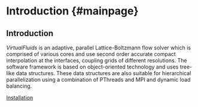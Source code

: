 # Introduction {#mainpage}

## Introduction
*VirtualFluids* is an adaptive, parallel Lattice-Boltzmann flow solver 
which is comprised of various cores 
and use second order accurate compact interpolation at the interfaces, 
coupling grids of different resolutions. 
The software framework is based on object-oriented technology and uses tree-like data structures. 
These data structures are also suitable for hierarchical parallelization using a combination of PThreads and MPI and dynamic load balancing. 

[Installation](md__d_1__projects__virtual_fluids_source__documentation_doc_intstall.html)
